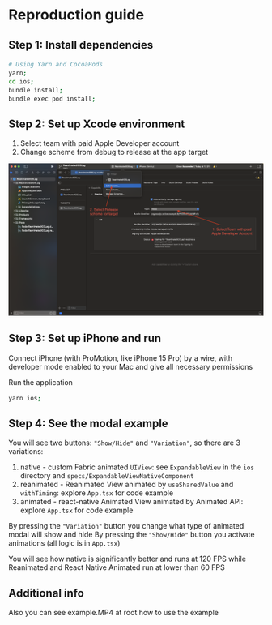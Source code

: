 # Reproduction guide

## Step 1: Install dependencies


```sh
# Using Yarn and CocoaPods
yarn; 
cd ios;
bundle install; 
bundle exec pod install;
```

## Step 2: Set up Xcode environment

1. Select team with paid Apple Developer account
2. Change scheme from debug to release at the app target

![Xcode example](xcode_example.png)

## Step 3: Set up iPhone and run

Connect iPhone (with ProMotion, like iPhone 15 Pro) by a wire, with developer mode enabled to your Mac and give all necessary permissions

Run the application 
```sh
yarn ios;
```

## Step 4: See the modal example

You will see two buttons: `"Show/Hide"` and `"Variation"`, so there are 3 variations:

1. native - custom Fabric animated `UIView`: see `ExpandableView` in the `ios` directory and `specs/ExpandableViewNativeComponent`
2. reanimated - Reanimated View animated by `useSharedValue` and `withTiming`: explore `App.tsx` for code example
3. animated - react-native Animated View animated by Animated API: explore `App.tsx` for code example

By pressing the `"Variation"` button you change what type of animated modal will show and hide
By pressing the `"Show/Hide"` button you activate animations (all logic is in `App.tsx`)

You will see how native is significantly better and runs at 120 FPS while Reanimated and React Native Animated run at lower than 60 FPS

## Additional info

Also you can see example.MP4 at root how to use the example



